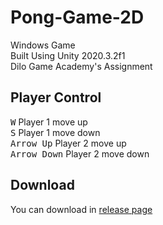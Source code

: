 # Pong-Game-2D
Windows Game <br>
Built Using Unity 2020.3.2f1 <br>
Dilo Game Academy's Assignment

## Player Control
<kbd>W</kbd> Player 1 move up <br>
<kbd>S</kbd> Player 1 move down <br>
<kbd>Arrow Up</kbd> Player 2 move up <br>
<kbd>Arrow Down</kbd> Player 2 move down <br>

## Download
You can download in [release page](https://github.com/BlueHat358/Pong-Game-2D/releases)
